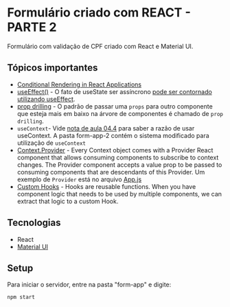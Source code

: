 # Formulário criado com REACT - PARTE 2

Formulário com validação de CPF criado com React e Material UI.

## Tópicos importantes
* [Conditional Rendering in React Applications](https://reactjs.org/docs/conditional-rendering.html)
* [useEffect()](https://reactjs.org/docs/hooks-effect.html) - O fato de useState ser assíncrono [pode ser contornado utilizando useEffect](./notas-de-aula/aula%2003.4%20-%20useState%20%C3%A9%20assincrono.md).
* [prop drilling](./notas-de-aula/aula%2004.4%20-%20prop%20drilling.md) - O padrão de passar uma `props` para outro componente que esteja mais em baixo na árvore de componentes é chamado de `prop drilling`.
* `useContext`- Vide [nota de aula 04.4](./notas-de-aula/aula%2004.4%20-%20prop%20drilling.md) para saber a razão de usar useContext. A pasta form-app-2 contém o sistema modificado para utilização de `useContext`
* [Context.Provider](https://reactjs.org/docs/context.html#contextprovider) - Every Context object comes with a Provider React component that allows consuming components to subscribe to context changes. The Provider component accepts a value prop to be passed to consuming components that are descendants of this Provider. Um exemplo de `Provider` está no arquivo [App.js](./form-app-2/src/App.js)
* [Custom Hooks](./notas-de-aula/aula%2005.4%20-%20Custom%20Hooks.md) - Hooks are reusable functions. When you have component logic that needs to be used by multiple components, we can extract that logic to a custom Hook.

## Tecnologias
* React
* [Material UI](https://mui.com/pt/)

## Setup

Para iniciar o servidor, entre na pasta "form-app" e digite:

``
npm start
``
